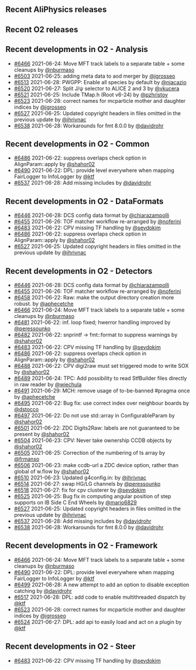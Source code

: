 ## Recent AliPhysics releases
## Recent O2 releases
## Recent developments in O2 - Analysis
- [\#6466](https://github.com/AliceO2Group/AliceO2/pull/6466) 2021-06-24: Move MFT track labels to a separate table + some cleanups by [@nburmaso](https://github.com/nburmaso)
- [\#6503](https://github.com/AliceO2Group/AliceO2/pull/6503) 2021-06-25: adding meta data to aod merger by [@jgrosseo](https://github.com/jgrosseo)
- [\#6513](https://github.com/AliceO2Group/AliceO2/pull/6513) 2021-06-28: PWGPP: Enable all species by default by [@njacazio](https://github.com/njacazio)
- [\#6520](https://github.com/AliceO2Group/AliceO2/pull/6520) 2021-06-27: Split J/ψ selector to ALICE 2 and 3 by [@vkucera](https://github.com/vkucera)
- [\#6521](https://github.com/AliceO2Group/AliceO2/pull/6521) 2021-06-25: Include TMap.h (Root v6-24) by [@pzhristov](https://github.com/pzhristov)
- [\#6523](https://github.com/AliceO2Group/AliceO2/pull/6523) 2021-06-28: correct names for mcparticle mother and daughter indices by [@jgrosseo](https://github.com/jgrosseo)
- [\#6527](https://github.com/AliceO2Group/AliceO2/pull/6527) 2021-06-25: Updated copyright headers in files omitted in the previous update by [@ihrivnac](https://github.com/ihrivnac)
- [\#6538](https://github.com/AliceO2Group/AliceO2/pull/6538) 2021-06-28: Workarounds for fmt 8.0.0 by [@davidrohr](https://github.com/davidrohr)
## Recent developments in O2 - Common
- [\#6486](https://github.com/AliceO2Group/AliceO2/pull/6486) 2021-06-22: suppress overlaps check option in AlignParam::apply by [@shahor02](https://github.com/shahor02)
- [\#6490](https://github.com/AliceO2Group/AliceO2/pull/6490) 2021-06-22: DPL: provide level everywhere when mapping FairLogger to InfoLogger by [@ktf](https://github.com/ktf)
- [\#6537](https://github.com/AliceO2Group/AliceO2/pull/6537) 2021-06-28: Add missing includes by [@davidrohr](https://github.com/davidrohr)
## Recent developments in O2 - DataFormats
- [\#6446](https://github.com/AliceO2Group/AliceO2/pull/6446) 2021-06-28: DCS config data format by [@chiarazampolli](https://github.com/chiarazampolli)
- [\#6455](https://github.com/AliceO2Group/AliceO2/pull/6455) 2021-06-26: TOF matcher workflow re-arranged by [@noferini](https://github.com/noferini)
- [\#6483](https://github.com/AliceO2Group/AliceO2/pull/6483) 2021-06-22: CPV missing TF handling by [@sevdokim](https://github.com/sevdokim)
- [\#6486](https://github.com/AliceO2Group/AliceO2/pull/6486) 2021-06-22: suppress overlaps check option in AlignParam::apply by [@shahor02](https://github.com/shahor02)
- [\#6527](https://github.com/AliceO2Group/AliceO2/pull/6527) 2021-06-25: Updated copyright headers in files omitted in the previous update by [@ihrivnac](https://github.com/ihrivnac)
## Recent developments in O2 - Detectors
- [\#6446](https://github.com/AliceO2Group/AliceO2/pull/6446) 2021-06-28: DCS config data format by [@chiarazampolli](https://github.com/chiarazampolli)
- [\#6455](https://github.com/AliceO2Group/AliceO2/pull/6455) 2021-06-26: TOF matcher workflow re-arranged by [@noferini](https://github.com/noferini)
- [\#6458](https://github.com/AliceO2Group/AliceO2/pull/6458) 2021-06-22: Raw: make the output directory creation more robust. by [@aphecetche](https://github.com/aphecetche)
- [\#6466](https://github.com/AliceO2Group/AliceO2/pull/6466) 2021-06-24: Move MFT track labels to a separate table + some cleanups by [@nburmaso](https://github.com/nburmaso)
- [\#6481](https://github.com/AliceO2Group/AliceO2/pull/6481) 2021-06-22: inf. loop fixed; hwerror handling improved by [@peressounko](https://github.com/peressounko)
- [\#6482](https://github.com/AliceO2Group/AliceO2/pull/6482) 2021-06-22: snprintf -> fmt::format to suppress warnings by [@shahor02](https://github.com/shahor02)
- [\#6483](https://github.com/AliceO2Group/AliceO2/pull/6483) 2021-06-22: CPV missing TF handling by [@sevdokim](https://github.com/sevdokim)
- [\#6486](https://github.com/AliceO2Group/AliceO2/pull/6486) 2021-06-22: suppress overlaps check option in AlignParam::apply by [@shahor02](https://github.com/shahor02)
- [\#6488](https://github.com/AliceO2Group/AliceO2/pull/6488) 2021-06-22: CPV digi2raw must set triggered mode to write SOX by [@shahor02](https://github.com/shahor02)
- [\#6489](https://github.com/AliceO2Group/AliceO2/pull/6489) 2021-06-24: TPC: Add possibility to read StfBuilder files directly in raw reader by [@wiechula](https://github.com/wiechula)
- [\#6491](https://github.com/AliceO2Group/AliceO2/pull/6491) 2021-06-29: MCH: remove usage of to-be-banned #pragma once by [@aphecetche](https://github.com/aphecetche)
- [\#6495](https://github.com/AliceO2Group/AliceO2/pull/6495) 2021-06-22: Bug fix: use correct index over neighbour boards by [@dstocco](https://github.com/dstocco)
- [\#6497](https://github.com/AliceO2Group/AliceO2/pull/6497) 2021-06-22: Do not use std::array in ConfigurableParam by [@shahor02](https://github.com/shahor02)
- [\#6501](https://github.com/AliceO2Group/AliceO2/pull/6501) 2021-06-22: ZDC Digits2Raw: labels are not guaranteed to be present by [@shahor02](https://github.com/shahor02)
- [\#6504](https://github.com/AliceO2Group/AliceO2/pull/6504) 2021-06-23: CPV: Never take ownership CCDB objects by [@shahor02](https://github.com/shahor02)
- [\#6505](https://github.com/AliceO2Group/AliceO2/pull/6505) 2021-06-25: Correction of the numbering of ts array by [@frmanso](https://github.com/frmanso)
- [\#6506](https://github.com/AliceO2Group/AliceO2/pull/6506) 2021-06-23: make ccdb-url a ZDC device option, rather than global of w.flow by [@shahor02](https://github.com/shahor02)
- [\#6510](https://github.com/AliceO2Group/AliceO2/pull/6510) 2021-06-23: Updated g4config.in: by [@ihrivnac](https://github.com/ihrivnac)
- [\#6514](https://github.com/AliceO2Group/AliceO2/pull/6514) 2021-06-27: swap HG/LG channels by [@peressounko](https://github.com/peressounko)
- [\#6518](https://github.com/AliceO2Group/AliceO2/pull/6518) 2021-06-27: fix for cpv clusterer by [@sevdokim](https://github.com/sevdokim)
- [\#6525](https://github.com/AliceO2Group/AliceO2/pull/6525) 2021-06-25: Bug fix in computing angular position of step supports on IB Side C End Wheels by [@mario6829](https://github.com/mario6829)
- [\#6527](https://github.com/AliceO2Group/AliceO2/pull/6527) 2021-06-25: Updated copyright headers in files omitted in the previous update by [@ihrivnac](https://github.com/ihrivnac)
- [\#6537](https://github.com/AliceO2Group/AliceO2/pull/6537) 2021-06-28: Add missing includes by [@davidrohr](https://github.com/davidrohr)
- [\#6538](https://github.com/AliceO2Group/AliceO2/pull/6538) 2021-06-28: Workarounds for fmt 8.0.0 by [@davidrohr](https://github.com/davidrohr)
## Recent developments in O2 - Framework
- [\#6466](https://github.com/AliceO2Group/AliceO2/pull/6466) 2021-06-24: Move MFT track labels to a separate table + some cleanups by [@nburmaso](https://github.com/nburmaso)
- [\#6490](https://github.com/AliceO2Group/AliceO2/pull/6490) 2021-06-22: DPL: provide level everywhere when mapping FairLogger to InfoLogger by [@ktf](https://github.com/ktf)
- [\#6499](https://github.com/AliceO2Group/AliceO2/pull/6499) 2021-06-28: A new attempt to add an option to disable exception catching by [@davidrohr](https://github.com/davidrohr)
- [\#6517](https://github.com/AliceO2Group/AliceO2/pull/6517) 2021-06-28: DPL: add code to enable multithreaded dispatch by [@ktf](https://github.com/ktf)
- [\#6523](https://github.com/AliceO2Group/AliceO2/pull/6523) 2021-06-28: correct names for mcparticle mother and daughter indices by [@jgrosseo](https://github.com/jgrosseo)
- [\#6524](https://github.com/AliceO2Group/AliceO2/pull/6524) 2021-06-27: DPL: add api to easily load and act on a plugin by [@ktf](https://github.com/ktf)
## Recent developments in O2 - Steer
- [\#6483](https://github.com/AliceO2Group/AliceO2/pull/6483) 2021-06-22: CPV missing TF handling by [@sevdokim](https://github.com/sevdokim)
